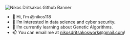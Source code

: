 ![Nikos Dritsakos Github Banner](https://user-images.githubusercontent.com/121593919/214230019-c39e5de1-2112-4763-82cc-1a09e2e5e8da.PNG)


- 👋 Hi, I’m @nikos118
- 👀 I’m interested in data science and cyber security.
- 🌱 I’m currently learning about Genetic Algorithms.
- 📫 You can email me at nikosdritsakoswork@gmail.com!



<!---
nikos118/nikos118 is a ✨ special ✨ repository because its `README.md` (this file) appears on your GitHub profile.
You can click the Preview link to take a look at your changes.
--->
